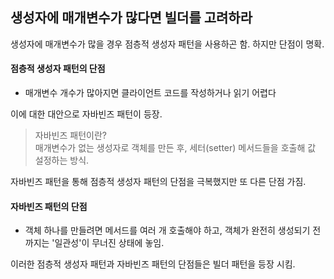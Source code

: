 ## 생성자에 매개변수가 많다면 빌더를 고려하라

생성자에 매개변수가 많을 경우 점층적 생성자 패턴을 사용하곤 함. 하지만 단점이 명확.

#### 점층적 생성자 패턴의 단점
- 매개변수 개수가 많아지면 클라이언트 코드를 작성하거나 읽기 어렵다

이에 대한 대안으로 자바빈즈 패턴이 등장.

> 자바빈즈 패턴이란? <br/>
> 매개변수가 없는 생성자로 객체를 만든 후, 세터(setter) 메서드들을 호출해 값 설정하는 방식.
 
자바빈즈 패턴을 통해 점층적 생성자 패턴의 단점을 극복했지만 또 다른 단점 가짐.

#### 자바빈즈 패턴의 단점
- 객체 하나를 만들려면 메서드를 여러 개 호출해야 하고, 객체가 완전히 생성되기 전까지는 '일관성'이 무너진 상태에 놓임.

이러한 점층적 생성자 패턴과 자바빈즈 패턴의 단점들은 빌더 패턴을 등장 시킴.